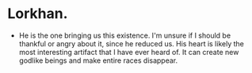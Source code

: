 # Lorkhan.
- He is the one bringing us this existence. I'm unsure if I should be thankful or angry about it, since he reduced us. His heart is likely the most interesting artifact that I have ever heard of. It can create new godlike beings and make entire races disappear.
